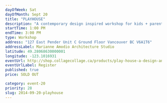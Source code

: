 ```yaml
---
dayOfWeek: Sat
dayOfMonth: Sept 20
title: "PLAYHOUSE"
description: "A contemporary design inspired workshop for kids + parents to design, build and customize a space all in one sitting. Join us in a workshop that draws directly from MAAStudio's design and Collage Collage lesson plans to make a dream space that only you + your child could imagine."
startTime: 1:00 PM
endTime: 3:00 PM
type: Workshop
address: "127 East Pender Unit C Ground Floor Vancouver BC V6A1T6"
addressLabel: Marianne Amodio Architecture Studio
latitude: 49.28068630000001
longitude: -123.1016931
eventUrl: http://shop.collagecollage.ca/products/play-house-a-design-and-craft-workshop-for-vancouver-design-week
eventUrlLabel: Register
published: true
price: SOLD OUT

category: event-20
priority: 28
slug: 2014-09-20-playhouse
---
```

